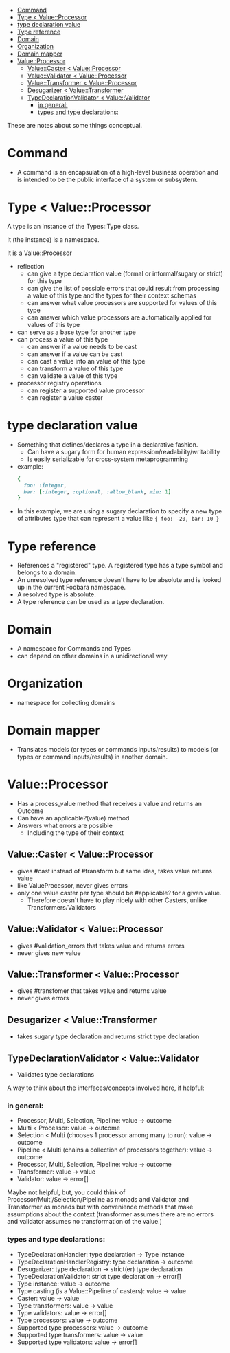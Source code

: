 <!-- TOC -->

* [Command](#command)
* [Type < Value::Processor](#type--valueprocessor)
* [type declaration value](#type-declaration-value)
* [Type reference](#type-reference)
* [Domain](#domain)
* [Organization](#organization)
* [Domain mapper](#domain-mapper)
* [Value::Processor](#valueprocessor)
    * [Value::Caster < Value::Processor](#valuecaster--valueprocessor)
    * [Value::Validator < Value::Processor](#valuevalidator--valueprocessor)
    * [Value::Transformer < Value::Processor](#valuetransformer--valueprocessor)
    * [Desugarizer < Value::Transformer](#desugarizer--valuetransformer)
    * [TypeDeclarationValidator < Value::Validator](#typedeclarationvalidator--valuevalidator)
        * [in general:](#in-general)
        * [types and type declarations:](#types-and-type-declarations)

<!-- TOC -->

These are notes about some things conceptual.

# Command

* A command is an encapsulation of a high-level business operation and is intended to be the public
  interface of a system or subsystem.

# Type < Value::Processor

A type is an instance of the Types::Type class.

It (the instance) is a namespace.

It is a Value::Processor

* reflection
    * can give a type declaration value (formal or informal/sugary or strict) for this type
    * can give the list of possible errors that could result from processing a value of this type
      and the types for their context schemas
    * can answer what value processors are supported for values of this type
    * can answer which value processors are automatically applied for values of this type
* can serve as a base type for another type
* can process a value of this type
    * can answer if a value needs to be cast
    * can answer if a value can be cast
    * can cast a value into an value of this type
    * can transform a value of this type
    * can validate a value of this type
* processor registry operations
    * can register a supported value processor
    * can register a value caster

# type declaration value

* Something that defines/declares a type in a declarative fashion.
    * Can have a sugary form for human expression/readability/writability
    * Is easily serializable for cross-system metaprogramming
* example:
  ```ruby
  { 
    foo: :integer,
    bar: [:integer, :optional, :allow_blank, min: 1]
  }
  ```
* In this example, we are using a sugary declaration to specify a new type of
  attributes type that can represent a value like `{ foo: -20, bar: 10 }`

# Type reference

* References a "registered" type. A registered type has a type symbol and belongs to a domain.
* An unresolved type reference doesn't have to be absolute and is looked up in the current
  Foobara namespace.
* A resolved type is absolute.
* A type reference can be used as a type declaration.

# Domain

* A namespace for Commands and Types
* can depend on other domains in a unidirectional way

# Organization

* namespace for collecting domains

# Domain mapper

* Translates models (or types or commands inputs/results) to models (or types or command inputs/results) in
  another domain.

# Value::Processor

* Has a process_value method that receives a value and returns an Outcome
* Can have an applicable?(value) method
* Answers what errors are possible
    * Including the type of their context

## Value::Caster < Value::Processor

* gives #cast instead of #transform but same idea, takes value returns value
* like ValueProcessor, never gives errors
* only one value caster per type should be #applicable? for a given value.
    * Therefore doesn't have to play nicely with other Casters, unlike Transformers/Validators

## Value::Validator < Value::Processor

* gives #validation_errors that takes value and returns errors
* never gives new value

## Value::Transformer < Value::Processor

* gives #transfomer that takes value and returns value
* never gives errors

## Desugarizer < Value::Transformer

* takes sugary type declaration and returns strict type declaration

## TypeDeclarationValidator < Value::Validator

* Validates type declarations

A way to think about the interfaces/concepts involved here, if helpful:

### in general:

* Processor, Multi, Selection, Pipeline: value -> outcome
* Multi < Processor: value -> outcome
* Selection < Multi (chooses 1 processor among many to run): value -> outcome
* Pipeline < Multi (chains a collection of processors together): value -> outcome
* Processor, Multi, Selection, Pipeline: value -> outcome
* Transformer: value -> value
* Validator: value -> error[]

Maybe not helpful, but, you could think of Processor/Multi/Selection/Pipeline as monads
and Validator and Transformer as monads but with convenience methods that make assumptions
about the context (transformer assumes there are no errors and validator assumes
no transformation of the value.)

### types and type declarations:

* TypeDeclarationHandler: type declaration -> Type instance
* TypeDeclarationHandlerRegistry: type declaration -> outcome<TypeDeclarationHandler>
* Desugarizer: type declaration -> strict(er) type declaration
* TypeDeclarationValidator: strict type declaration -> error[]
* Type instance: value -> outcome
* Type casting (is a Value::Pipeline of casters): value -> value
* Caster: value -> value
* Type transformers: value -> value
* Type validators: value -> error[]
* Type processors: value -> outcome
* Supported type processors: value -> outcome
* Supported type transformers: value -> value
* Supported type validators: value -> error[]
